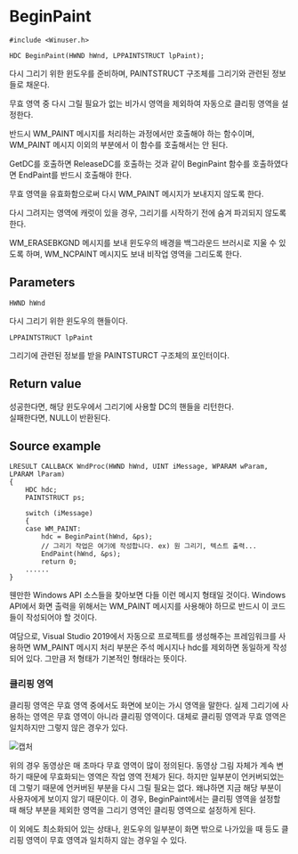 # BeginPaint
  
	#include <Winuser.h>
	
	HDC BeginPaint(HWND hWnd, LPPAINTSTRUCT lpPaint);
  
다시 그리기 위한 윈도우를 준비하며, PAINTSTRUCT 구조체를 그리기와 관련된 정보들로 채운다.  
  
무효 영역 중 다시 그릴 필요가 없는 비가시 영역을 제외하여 자동으로 클리핑 영역을 설정한다.  
  
반드시 WM_PAINT 메시지를 처리하는 과정에서만 호출해야 하는 함수이며, WM_PAINT 메시지 이외의 부분에서 이 함수를 호출해서는 안 된다.  
  
GetDC를 호출하면 ReleaseDC를 호출하는 것과 같이 BeginPaint 함수를 호출하였다면 EndPaint를 반드시 호출해야 한다.  
  
무효 영역을 유효화함으로써 다시 WM_PAINT 메시지가 보내지지 않도록 한다.  
  
다시 그려지는 영역에 캐럿이 있을 경우, 그리기를 시작하기 전에 숨겨 파괴되지 않도록 한다.  
  
WM_ERASEBKGND 메시지를 보내 윈도우의 배경을 백그라운드 브러시로 지울 수 있도록 하며, WM_NCPAINT 메시지도 보내 비작업 영역을 그리도록 한다.  
  
## Parameters
  
	HWND hWnd
  
다시 그리기 위한 윈도우의 핸들이다.  
  
	LPPAINTSTRUCT lpPaint
  
그리기에 관련된 정보를 받을 PAINTSTURCT 구조체의 포인터이다.  
  
## Return value
  
성공한다면, 해당 윈도우에서 그리기에 사용할 DC의 핸들을 리턴한다.  
실패한다면, NULL이 반환된다.  
  
## Source example
  
	LRESULT CALLBACK WndProc(HWND hWnd, UINT iMessage, WPARAM wParam, LPARAM lParam)
	{
		HDC hdc;
		PAINTSTRUCT ps;
		
		switch (iMessage)
		{
		case WM_PAINT:
			hdc = BeginPaint(hWnd, &ps);
			// 그리기 작업은 여기에 작성합니다. ex) 원 그리기, 텍스트 출력...
			EndPaint(hWnd, &ps);
			return 0;
		......
	}
  
웬만한 Windows API 소스들을 찾아보면 다들 이런 메시지 형태일 것이다. Windows API에서 화면 출력을 위해서는 WM_PAINT 메시지를 사용해야 하므로 반드시 이 코드들이 작성되어야 할 것이다.  
  
여담으로, Visual Studio 2019에서 자동으로 프로젝트를 생성해주는 프레임워크를 사용하면 WM_PAINT 메시지 처리 부분은 주석 메시지나 hdc를 제외하면 동일하게 작성되어 있다. 그만큼 저 형태가 기본적인 형태라는 뜻이다.  
  
### 클리핑 영역
  
클리핑 영역은 무효 영역 중에서도 화면에 보이는 가시 영역을 말한다. 실제 그리기에 사용하는 영역은 무효 영역이 아니라 클리핑 영역이다. 대체로 클리핑 영역과 무효 영역은 일치하지만 그렇지 않은 경우가 있다.  
  
![캡처](https://user-images.githubusercontent.com/51042546/76293689-dac35c80-62f4-11ea-83cf-0ccb806252a2.JPG)  
  
위의 경우 동영상은 매 초마다 무효 영역이 많이 정의된다. 동영상 그림 자체가 계속 변하기 때문에 무효화되는 영역은 작업 영역 전체가 된다. 하지만 일부분이 언커버되었는데 그렇기 때문에 언커버된 부분을 다시 그릴 필요는 없다. 왜냐하면 지금 해당 부분이 사용자에게 보이지 않기 때문이다. 이 경우, BeginPaint에서는 클리핑 영역을 설정할 때 해당 부분을 제외한 영역을 그리기 영역인 클리핑 영역으로 설정하게 된다.  
  
이 외에도 최소화되어 있는 상태나, 윈도우의 일부분이 화면 밖으로 나가있을 때 등도 클리핑 영역이 무효 영역과 일치하지 않는 경우일 수 있다.

